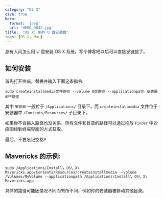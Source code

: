 ```yaml
---
category: "OS X"
cave: true
hero:
  format: 'jpeg'
  url: 'HERO_0042.jpg'
title:  "OS X: 制作 U 盘安装盘"
tags: [OS X, Mac]
---
```

总有人问怎么用 U 盘安装 OS X 系统，写个博客吧以后可以直接发链接了。

## 如何安装

首先打开终端，替换并输入下面这条指令:

```console
sudo createinstallmedia文件路径 --volume U盘路径 --applicationpath 安装器APP路径
```

其中 `安装器` 一般位于 `/Applications/` 目录下，而 `createinstallmedia` 文件位于安装器中 `/Contents/Resources/` 子目录下。

如果你不会输入路径也没关系，所有文件和目录的路径可以通过拖放 `Finder` 中对应图标到终端界面的方式获取。

最后，不要忘记空格!!

## Mavericks 的示例:

```console
sudo /Applications/Install\ OS\ X\ Mavericks.app/Contents/Resources/createinstallmedia --volume /Volumes/MyVolume --applicationpath /Applications/Install\ OS\ X\ Mavericks.app
```

具体的路径可能因情况不同而有所不同，例如你的安装器被移动其他目录。




